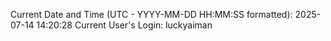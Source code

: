 Current Date and Time (UTC - YYYY-MM-DD HH:MM:SS formatted): 2025-07-14 14:20:28
Current User's Login: luckyaiman

